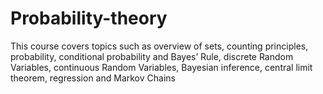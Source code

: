 # Probability-theory
This course covers topics such as overview of sets, counting principles, probability, conditional probability and Bayes’ Rule, discrete Random Variables, continuous Random Variables, Bayesian inference, central limit theorem, regression   and Markov Chains
